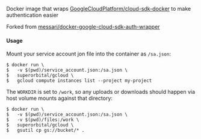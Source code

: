 Docker image that wraps [GoogleCloudPlatform/cloud-sdk-docker](https://github.com/GoogleCloudPlatform/cloud-sdk-docker) to make authentication easier

Forked from [messari/docker-google-cloud-sdk-auth-wrapper](https://github.com/messari/docker-google-cloud-sdk-auth-wrapper)

#### Usage

Mount your service account jon file into the container as `/sa.json`:

``` console
$ docker run \
$   -v $(pwd)/service_account.json:/sa.json \
$   superorbital/gcloud \
$   gcloud compute instances list --project my-project
```

The `WORKDIR` is set to `/work`, so any uploads or downloads should happen via
host volume mounts against that directory:

``` console
$ docker run \
$   -v $(pwd)/service_account.json:/sa.json \
$   -v $(pwd)/files:/work \
$   superorbital/gcloud \
$   gsutil cp gs://bucket/* .
```
